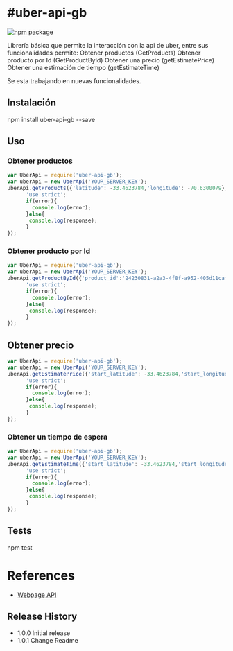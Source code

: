 #uber-api-gb
=========

[![npm package](https://nodei.co/npm/uber-api-gb.png?downloads=true&downloadRank=true&stars=true)](https://nodei.co/npm/uber-api-gb/)

Librería básica que permite la interacción con la api de uber, entre sus funcionalidades permite:
Obtener productos (GetProducts)
Obtener producto por Id (GetProductById)
Obtener una precio (getEstimatePrice)
Obtener una estimación de tiempo (getEstimateTime)

Se esta trabajando en nuevas funcionalidades.

## Instalación

  npm install uber-api-gb --save

## Uso
### Obtener productos
```javascript
var UberApi = require('uber-api-gb');
var uberApi = new UberApi('YOUR_SERVER_KEY');
uberApi.getProducts({'latitude': -33.4623784,'longitude': -70.6300079},function(error,response){
      'use strict';
      if(error){
        console.log(error);
      }else{
       console.log(response);
      }
});
```
### Obtener producto por Id
```javascript
var UberApi = require('uber-api-gb');
var uberApi = new UberApi('YOUR_SERVER_KEY');
uberApi.getProductById({'product_id':'24230831-a2a3-4f8f-a952-405d11caf343'},function(error,response){
      'use strict';
      if(error){
        console.log(error);
      }else{
       console.log(response);
      }
});
```
## Obtener precio
```javascript
var UberApi = require('uber-api-gb');
var uberApi = new UberApi('YOUR_SERVER_KEY');
uberApi.getEstimatePrice({'start_latitude': -33.4623784,'start_longitude': -70.6300079, 'end_latitude': -33.3969994, 'end_longitude': -70.7958233},function(error,response){
      'use strict';
      if(error){
        console.log(error);
      }else{
       console.log(response);
      }
});
```
### Obtener un tiempo de espera
```javascript
var UberApi = require('uber-api-gb');
var uberApi = new UberApi('YOUR_SERVER_KEY');
uberApi.getEstimateTime({'start_latitude': -33.4623784,'start_longitude': -70.6300079},function(error,response){
      'use strict';
      if(error){
        console.log(error);
      }else{
       console.log(response);
      }
});
```

## Tests

  npm test

# References

- [Webpage API](http://www.gat-blac.com)

## Release History

* 1.0.0 Initial release
* 1.0.1 Change Readme
